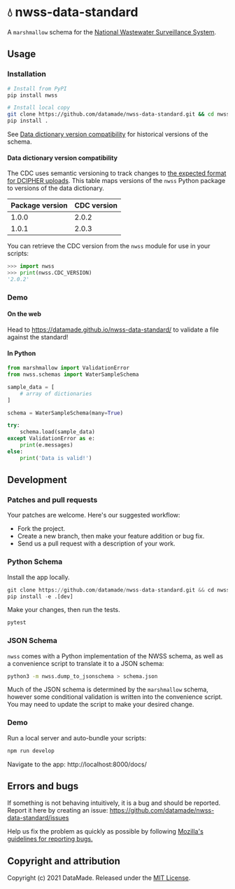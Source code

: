# 💧 nwss-data-standard

A `marshmallow` schema for the [National Wastewater Surveillance System](https://www.cdc.gov/coronavirus/2019-ncov/cases-updates/wastewater-surveillance.html).

## Usage

### Installation

```bash
# Install from PyPI
pip install nwss

# Install local copy
git clone https://github.com/datamade/nwss-data-standard.git && cd nwss-data-standard
pip install .
```

See [Data dictionary version compatibility](#data-dictionary-version-compatibility)
for historical versions of the schema.

#### Data dictionary version compatibility

The CDC uses semantic versioning to track changes to [the expected format for
DCIPHER uploads](https://www.cdc.gov/coronavirus/2019-ncov/cases-updates/wastewater-surveillance/data-reporting-analytics.html#data-submission).
This table maps versions of the `nwss` Python package to versions of the data
dictionary.

| Package version | CDC version |
| - | - |
| 1.0.0 | 2.0.2 |
| 1.0.1 | 2.0.3 |

You can retrieve the CDC version from the `nwss` module for use in your scripts:

```python
>>> import nwss
>>> print(nwss.CDC_VERSION)
'2.0.2'
```

### Demo

#### On the web

Head to https://datamade.github.io/nwss-data-standard/ to validate a file
against the standard!

#### In Python

```python
from marshmallow import ValidationError
from nwss.schemas import WaterSampleSchema

sample_data = [
    # array of dictionaries
]

schema = WaterSampleSchema(many=True)

try:
    schema.load(sample_data)
except ValidationError as e:
    print(e.messages)
else:
    print('Data is valid!')
```

## Development

### Patches and pull requests

Your patches are welcome. Here's our suggested workflow:
 
* Fork the project.
* Create a new branch, then make your feature addition or bug fix.
* Send us a pull request with a description of your work.

### Python Schema

Install the app locally.

```python
git clone https://github.com/datamade/nwss-data-standard.git && cd nwss-data-standard
pip install -e .[dev]
```

Make your changes, then run the tests.

```python 
pytest
```

### JSON Schema

`nwss` comes with a Python implementation of the NWSS schema, as well as a
convenience script to translate it to a JSON schema:

```bash
python3 -m nwss.dump_to_jsonschema > schema.json
```

Much of the JSON schema is determined by the `marshmallow` schema, however
some conditional validation is written into the convenience script. You may
need to update the script to make your desired change.

### Demo

Run a local server and auto-bundle your scripts:

```bash
npm run develop
```

Navigate to the app: http://localhost:8000/docs/

## Errors and bugs

If something is not behaving intuitively, it is a bug and should be reported.
Report it here by creating an issue: https://github.com/datamade/nwss-data-standard/issues

Help us fix the problem as quickly as possible by following [Mozilla's guidelines for reporting bugs.](https://developer.mozilla.org/en-US/docs/Mozilla/QA/Bug_writing_guidelines#General_Outline_of_a_Bug_Report)

## Copyright and attribution

Copyright (c) 2021 DataMade. Released under the [MIT License](https://github.com/datamade/nwss-data-standard/blob/master/LICENSE).
